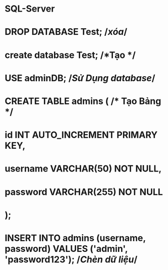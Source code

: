 # SQL-Server
# DROP DATABASE Test; /*xóa*/
# create database Test; /*Tạo */
# USE adminDB; /*Sử Dụng database*/
# CREATE TABLE admins ( /* Tạo Bảng */
#  id INT AUTO_INCREMENT PRIMARY KEY,
#  username VARCHAR(50) NOT NULL,
#  password VARCHAR(255) NOT NULL
# );

# INSERT INTO admins (username, password) VALUES ('admin', 'password123'); /*Chèn dữ liệu*/
